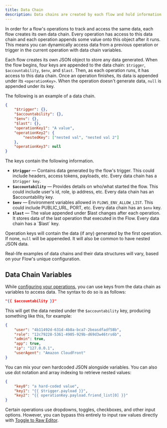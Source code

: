 ```yaml
---
title: Data Chain
description: Data chains are created by each flow and hold information that can be accessed within different operations.
---
```


In order for a flow's operations to track and access the same data, each flow creates its own
data chain. Every operation has access to this data chain and each operation appends some value onto
this object after it runs. This means you can dynamically access data from a previous operation or trigger in the current operation
with data chain variables.

Each flow creates its own JSON object to store any data generated. When the flow begins, four keys are appended to the data chain: `$trigger`, `$accountability`, `$env`, and `$last`.
Then, as each operation runs, it has access to this data chain. Once an operation finishes, its data is appended under
its `<operationKey>`. When the operation doesn't generate data, `null` is appended under its key.

The following is an example of a data chain.

```json
{
	"$trigger": {},
	"$accountability": {},
	"$env": {},
	"$last": {},
	"operationKey1": "A value",
	"operationKey2": {
		"nestedKey": ["nested val", "nested val 2"]
	},
	"operationKey3": null
}
```

The keys contain the following information.

- **`$trigger`** — Contains data generated by the flow's trigger. This could include headers, access tokens, payloads, etc. Every data chain has a `$trigger key`.
- **`$accountability`** — Provides details on who/what started the flow. This could include user's id, role, ip address, etc. Every data chain has an $accountability key.
- **`$env`** — Environment variables allowed in `FLOWS_ENV_ALLOW_LIST`. This could include PUBLIC_URL, PORT, etc. Every data chain has an `$env` key.
- **`$last`** — The value appended under $last changes after each operation. It stores data of the last operation that executed in the Flow. Every data chain has a `$last` key.

Operation keys will contain the data (if any) generated by the first operation. If none, `null` will be appeneded. It will also be common to have nested JSON data.

Real-life examples of data chains and their data structures will vary, based on your Flow's unique configuration.

## Data Chain Variables

While [configuring your operations](/automate/operations), you can use keys from the data chain as variables to
access data. The syntax to do so is as follows:

```json
"{{ $accountability }}"
```

This will get the data nested under the `$accountability` key, producing something like this, for example:

```json
{
	"user": "4b11492d-631d-4b8a-bca7-2beasdfadf58b",
	"role": "12c79228-5361-4905-929b-d69d3w46trs6b",
	"admin": true,
	"app": true,
	"ip": "127.0.0.1",
	"userAgent": "Amazon CloudFront"
}
```

You can mix your own hardcoded JSON alongside variables. You can also use dot notation and array indexing to retrieve nested values:

```json
{
	"key0": "a hard-coded value",
	"key1": "{{ $trigger.payload }}",
	"key2": "{{ operationKey.payload.friend_list[0] }}"
}
```

Certain operations use dropdowns, toggles, checkboxes, and other input options. However, you can bypass this entirely to
input raw values directly with [Toggle to Raw Editor](/automate/operations).
